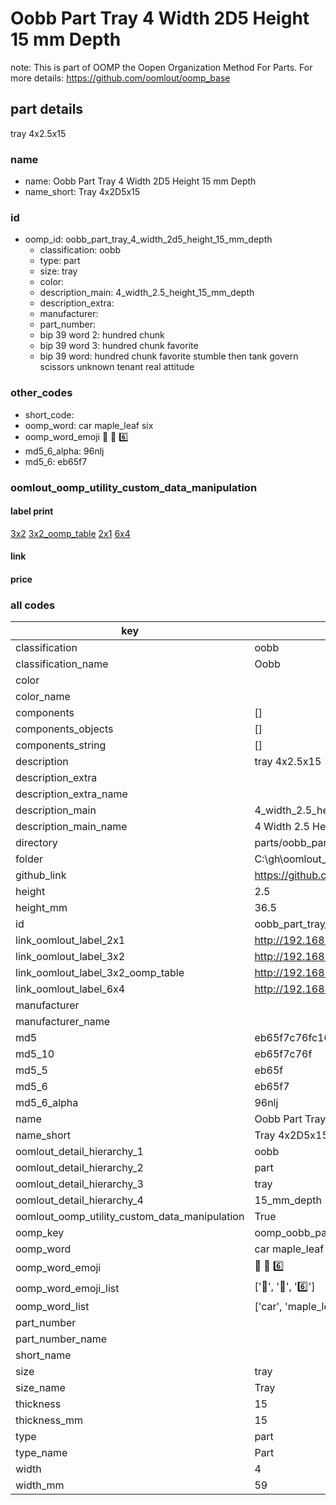 # Oobb Part Tray 4 Width 2D5 Height 15 mm Depth  

note: This is part of OOMP the Oopen Organization Method For Parts. For more details: https://github.com/oomlout/oomp_base

##  part details
  



tray 4x2.5x15



### name
* name: Oobb Part Tray 4 Width 2D5 Height 15 mm Depth
* name_short: Tray 4x2D5x15 
### id
* oomp_id: oobb_part_tray_4_width_2d5_height_15_mm_depth
  * classification: oobb
  * type: part
  * size: tray
  * color: 
  * description_main: 4_width_2.5_height_15_mm_depth
  * description_extra: 
  * manufacturer: 
  * part_number: 
  * bip 39 word 2: hundred chunk
  * bip 39 word 3: hundred chunk favorite
  * bip 39 word: hundred chunk favorite stumble then tank govern scissors unknown tenant real attitude

### other_codes
* short_code: 
* oomp_word: car maple_leaf six
* oomp_word_emoji :car: :maple_leaf: :six:
* md5_6_alpha: 96nlj
* md5_6: eb65f7






### oomlout_oomp_utility_custom_data_manipulation
#### label print
[3x2](http://192.168.1.245:1112/?label=oomp%2096nlj)
[3x2_oomp_table](http://192.168.1.108:1112/?label=oomp%2096nlj)
[2x1](http://192.168.1.242:1112/?label=oomp%2096nlj)
[6x4](http://192.168.1.55:1112/?label=oomp%2096nlj)    

#### link

                              

#### price







### all codes 
| key | value |  
| --- | --- |  
| classification | oobb |  
| classification_name | Oobb |  
| color |  |  
| color_name |  |  
| components | [] |  
| components_objects | [] |  
| components_string | [] |  
| description | tray 4x2.5x15 |  
| description_extra |  |  
| description_extra_name |  |  
| description_main | 4_width_2.5_height_15_mm_depth |  
| description_main_name | 4 Width 2.5 Height 15 mm Depth |  
| directory | parts/oobb_part_tray_4_width_2d5_height_15_mm_depth |  
| folder | C:\gh\oomlout_oobb_version_4_generated_parts\parts\oobb_part_tray_4_width_2d5_height_15_mm_depth |  
| github_link | https://github.com/oomlout/oomlout_oomp_part_src/tree/main/parts/oobb_part_tray_4_width_2d5_height_15_mm_depth |  
| height | 2.5 |  
| height_mm | 36.5 |  
| id | oobb_part_tray_4_width_2d5_height_15_mm_depth |  
| link_oomlout_label_2x1 | http://192.168.1.242:1112/?label=oomp%2096nlj |  
| link_oomlout_label_3x2 | http://192.168.1.245:1112/?label=oomp%2096nlj |  
| link_oomlout_label_3x2_oomp_table | http://192.168.1.108:1112/?label=oomp%2096nlj |  
| link_oomlout_label_6x4 | http://192.168.1.55:1112/?label=oomp%2096nlj |  
| manufacturer |  |  
| manufacturer_name |  |  
| md5 | eb65f7c76fc10ca376f01d7aa80a2b79 |  
| md5_10 | eb65f7c76f |  
| md5_5 | eb65f |  
| md5_6 | eb65f7 |  
| md5_6_alpha | 96nlj |  
| name | Oobb Part Tray 4 Width 2D5 Height 15 mm Depth |  
| name_short | Tray 4x2D5x15  |  
| oomlout_detail_hierarchy_1 | oobb |  
| oomlout_detail_hierarchy_2 | part |  
| oomlout_detail_hierarchy_3 | tray |  
| oomlout_detail_hierarchy_4 | 15_mm_depth |  
| oomlout_oomp_utility_custom_data_manipulation | True |  
| oomp_key | oomp_oobb_part_tray_4_width_2d5_height_15_mm_depth |  
| oomp_word | car maple_leaf six |  
| oomp_word_emoji | :car: :maple_leaf: :six: |  
| oomp_word_emoji_list | [':car:', ':maple_leaf:', ':six:'] |  
| oomp_word_list | ['car', 'maple_leaf', 'six'] |  
| part_number |  |  
| part_number_name |  |  
| short_name |  |  
| size | tray |  
| size_name | Tray |  
| thickness | 15 |  
| thickness_mm | 15 |  
| type | part |  
| type_name | Part |  
| width | 4 |  
| width_mm | 59 |  
